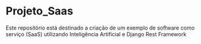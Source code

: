 # Projeto_Saas
Este repositório está destinado a criação de um exemplo de software como serviço (SaaS) utilizando Inteligência Artificial e Django Rest Framework

